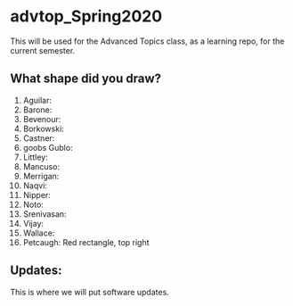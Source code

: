 # advtop_Spring2020
This will be used for the Advanced Topics class, as a learning repo, for the current semester.

## What shape did you draw?
1. Aguilar:
2. Barone: 
3. Bevenour: 
4. Borkowski:
5. Castner: 
6. goobs Gublo:
7. Littley:
8. Mancuso:
9. Merrigan:
10. Naqvi:
11. Nipper:
12. Noto: 
13. Srenivasan:
14. Vijay:
15. Wallace:
16. Petcaugh: Red rectangle, top right

## Updates:
This is where we will put software updates.
